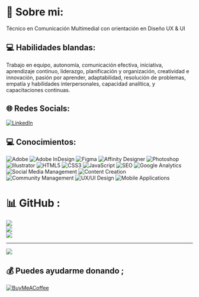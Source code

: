 # 💫 Sobre mi:
Técnico en Comunicación Multimedial con orientación en Diseño UX & UI

## 💻 Habilidades blandas: 
Trabajo en equipo, autonomía, comunicación efectiva, iniciativa, aprendizaje continuo, liderazgo, planificación y organización, creatividad e innovación, pasión por aprender, adaptabilidad, resolución de problemas, empatía y habilidades interpersonales, capacidad analítica, y capacitaciones continuas.


## 🌐 Redes Socials:
[![LinkedIn](https://img.shields.io/badge/LinkedIn-%230077B5.svg?logo=linkedin&logoColor=white)](https://linkedin.com/in/www.linkedin.com/in/yaninafuentes) 

## 💻 Conocimientos:
![Adobe](https://img.shields.io/badge/adobe-%23FF0000.svg?style=for-the-badge&logo=adobe&logoColor=white)
![Adobe InDesign](https://img.shields.io/badge/Adobe%20InDesign-49021F?style=for-the-badge&logo=adobeindesign&logoColor=FF3366)
![Figma](https://img.shields.io/badge/figma-%23F24E1E.svg?style=for-the-badge&logo=figma&logoColor=white)
![Affinity Designer](https://img.shields.io/badge/affinity%20desginer-%231B72BE.svg?style=for-the-badge&logo=affinity-designer&logoColor=white)
![Photoshop](https://img.shields.io/badge/Adobe%20Photoshop-31A8FF?style=for-the-badge&logo=adobephotoshop&logoColor=white)
![Illustrator](https://img.shields.io/badge/Adobe%20Illustrator-FF9A00?style=for-the-badge&logo=adobeillustrator&logoColor=white)
![HTML5](https://img.shields.io/badge/html5-%23E34F26.svg?style=for-the-badge&logo=html5&logoColor=white)
![CSS3](https://img.shields.io/badge/css3-%231572B6.svg?style=for-the-badge&logo=css3&logoColor=white)
![JavaScript](https://img.shields.io/badge/javascript-%23323330.svg?style=for-the-badge&logo=javascript&logoColor=%23F7DF1E)
![SEO](https://img.shields.io/badge/SEO-%23444444.svg?style=for-the-badge&logo=seo&logoColor=white)
![Google Analytics](https://img.shields.io/badge/Google%20Analytics-%23404A59.svg?style=for-the-badge&logo=google-analytics&logoColor=white)
![Social Media Management](https://img.shields.io/badge/Social%20Media%20Management-%231A91DA.svg?style=for-the-badge&logo=social-media-management&logoColor=white)
![Content Creation](https://img.shields.io/badge/Content%20Creation-%232196F3.svg?style=for-the-badge&logo=content-creation&logoColor=white)
![Community Management](https://img.shields.io/badge/Community%20Management-%2370A5FD.svg?style=for-the-badge&logo=community-management&logoColor=white)
![UX/UI Design](https://img.shields.io/badge/UX/UI%20Design-%234DBAF9.svg?style=for-the-badge&logo=ux-ui-design&logoColor=white)
![Mobile Applications](https://img.shields.io/badge/Mobile%20Applications-%2366BB6A.svg?style=for-the-badge&logo=mobile-applications&logoColor=white)


# 📊 GitHub :
![](https://github-readme-stats.vercel.app/api?username=Yanfue15&theme=dark&hide_border=true&include_all_commits=true&count_private=true)<br/>
![](https://github-readme-streak-stats.herokuapp.com/?user=Yanfue15&theme=dark&hide_border=true)<br/>
![](https://github-readme-stats.vercel.app/api/top-langs/?username=Yanfue15&theme=dark&hide_border=true&include_all_commits=true&count_private=true&layout=compact)

---
[![](https://visitcount.itsvg.in/api?id=Yanfue15&icon=0&color=0)](https://visitcount.itsvg.in)

  ## 💰 Puedes ayudarme donando ;
  [![BuyMeACoffee](https://img.shields.io/badge/Buy%20Me%20a%20Coffee-ffdd00?style=for-the-badge&logo=buy-me-a-coffee&logoColor=black)](https://buymeacoffee.com/fuentesyanina13.uala)
